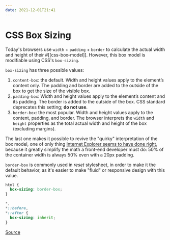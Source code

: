 ```yaml
---
date: 2021-12-01T21:41
---
```


CSS Box Sizing
==============

Today's browsers use `width` $+$ `padding` $+$ `border` to calculate the
actual width and height of their #[[css-box-model]]. However, this box
model is modifiable using CSS's `box-sizing`.

`box-sizing` has three possible values:

1.  `content-box`: the default. Width and height values apply to the
    element’s content only. The padding and border are added to the
    outside of the box to get the size of the visible box.
2.  `padding-box`: Width and height values apply to the element’s
    content and its padding. The border is added to the outside of the
    box. CSS standard deprecates this setting; **do not use**.
3.  `border-box`: the most popular. Width and height values apply to the
    content, padding, and border. The browser interprets the `width` and
    `height` properties as the total actual width and height of the box
    (excluding margins).

The last one makes it possible to revive the "quirky" interpretation of
the box model, one of only thing [Internet Explorer seems to have done
right](https://www.jefftk.com/p/the-revenge-of-the-ie-box-model),
because it greatly simplify the math a front-end developer must do: 50%
of the container width is always 50% even with a 20px padding.

`border-box` is commonly used in *reset* stylesheet, in order to make it
the default behavior, as it's easier to make "fluid" or responsive
design with this value.

``` css
html {
  box-sizing: border-box;
}

*,
*::before,
*::after {
  box-sizing: inherit;
}
```

[Source](https://css-tricks.com/box-sizing/)
